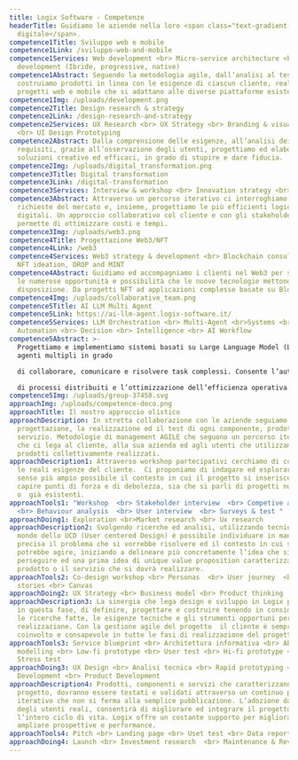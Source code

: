 ```yaml
---
title: Logix Software - Competenze
headerTitle: Guidiamo le aziende nella loro <span class="text-gradient-1">forma
  digitale</span>.
competence1Title: Sviluppo web e mobile
competence1Link: /sviluppo-web-and-mobile
competence1Services: Web development <br> Micro-service architecture <br> Mobile
  development (Ibride, progressive, native)
competence1Abstract: Seguendo la metodologia agile, dall’analisi al test
  costruiamo prodotti in linea con le esigenze di ciascun cliente, realizzando
  progetti web e mobile che si adattano alle diverse piattaforme esistenti.
competence1Img: /uploads/development.png
competence2Title: Design research & strategy
competence2Link: /design-research-and-strategy
competence2Services: UX Research <br> UX Strategy <br> Branding & visual concept
  <br> UI Design Prototyping
competence2Abstract: Dalla comprensione delle esigenze, all’analisi dei
  requisiti, grazie all’osservazione degli utenti, progettiamo ed elaboriamo
  soluzioni creative ed efficaci, in grado di stupire e dare fiducia.
competence2Img: /uploads/digital_transformation.png
competence3Title: Digital transformation
competence3Link: /digital-transformation
competence3Services: Interview & workshop <br> Innovation strategy <br> Product improvement
competence3Abstract: Attraverso un percorso iterativo ci interroghiamo sulle
  richieste del mercato e, insieme, progettiamo le più efficienti logiche
  digitali. Un approccio collaborativo col cliente e con gli stakeholder che
  permette di ottimizzare costi e tempi.
competence3Img: /uploads/web3.png
competence4Title: Progettazione Web3/NFT
competence4Link: /web3
competence4Services: Web3 strategy & development <br> Blockchain consulting <br>
  NFT ideation, DROP and MINT
competence4Abstract: Guidiamo ed accompagniamo i clienti nel Web3 per sfruttare
  le numerose opportunità e possibilità che le nuove tecnologie mettono a
  disposizione. Da progetti NFT ad applicazioni complesse basate su Blockchain.
competence4Img: /uploads/collaborative_team.png
competence5Title: AI LLM Multi Agent
competence5Link: https://ai-llm-agent.logix-software.it/
competence5Services: LLM Orchestration <br> Multi-Agent <br>Systems <br> Task
  Automation <br> Decision <br> Intelligence <br> AI Workflow
competence5Abstract: >-
  Progettiamo e implementiamo sistemi basati su Large Language Model (LLM) con
  agenti multipli in grado

  di collaborare, comunicare e risolvere task complessi. Consente l’automazione di flussi decisionali, la gestione 

  di processi distribuiti e l’ottimizzazione dell’efficienza operativa.
competence5Img: /uploads/group-37458.svg
approachImg: /uploads/competence-deco.png
approachTitle: Il nostro approccio olistico
approachDescription: In stretta collaborazione con le aziende seguiamo la
  progettazione, la realizzazione ed il test di ogni componente, prodotto e
  servizio. Metodologie di management AGILE che seguono un percorso iterativo
  che ci lega al cliente, alla sua azienda ed agli utenti che utilizzano i
  prodotti collettivamente realizzati.
approachDescription1: Attraverso workshop partecipativi cerchiamo di comprendere
  le reali esigenze del cliente.  Ci proponiamo di indagare ed esplorare, nel
  senso più ampio possibile il contesto in cui il progetto si inserisce per
  capire punti di forza e di debolezza, sia che si parli di progetti nuovi
  o  già esistenti.
approachTools1: "Workshop  <br> Stakeholder interview  <br> Competive analysis
  <br> Behaviour analysis  <br> User interview  <br> Surveys & test "
approachDoing1: Exploration <br>Market research <br> Ux research
approachDescription2: Svolgendo ricerche ed analisi, utilizzando tecniche del
  mondo dello UCD (User centered Design) è possibile individuare in maniera più
  precisa il problema che si vorrebbe risolvere ed il contesto in cui si
  potrebbe agire, iniziando a delineare più concretamente l’idea che si intende
  perseguire ed una prima idea di unique value proposition caratterizzante il
  prodotto o il servizio che si dovrà realizzare.
approachTools2: Co-design workshop <br> Personas  <br> User journey  <br> User
  stories <br> Canvas
approachDoing2: UX Strategy <br> Business model <br> Product thinking
approachDescription3: La sinergia che lega design e sviluppo in Logix permette,
  in questa fase, di definire, progettare e costruire tenendo in considerazione
  le ricerche fatte, le esigenze tecniche e gli strumenti opportuni per la
  realizzazione. Con la gestione agile del progetto  il cliente è sempre
  coinvolto e consapevole in tutte le fasi di realizzazione del progetto.
approachTools3: Service blueprint <br> Architettura informativa <br> Abstract DB
  modelling <br> Low-fi prototype <br> User test <br> Hi-fi prototype <br>
  Stress test
approachDoing3: UX Design <br> Analisi tecnica <br> Rapid prototyping <br> MVP
  Development <br> Product Development
approachDescription4: Prodotti, componenti e servizi che caratterizzano il
  progetto, dovranno essere testati e validati attraverso un continuo processo
  iterativo che non si ferma alla semplice pubblicazione. L’adozione da parte
  degli utenti reali, consentirà di migliorare ed integrare il progetto lungo
  l’intero ciclo di vita. Logix offre un costante supporto per migliorare ed
  ampliare prospettive e performance.
approachTools4: Pitch <br> Landing page <br> Uset test <br> Data report <br> Analytics
approachDoing4: Launch <br> Investment research  <br> Maintenance & Review
---
```

